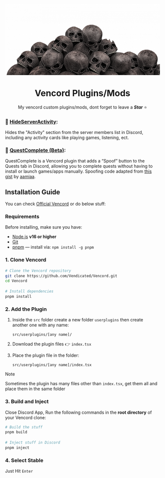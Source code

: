 <div align="center">

![WOOOOOO](woooooo.png)
# Vencord Plugins/Mods
My vencord custom plugins/mods, dont forget to leave a ***Star*** ⭐

</div>



### 🫣 [**HideServerActivity**](https://github.com/zaher-neon/vc-hideServerActivity):
Hides the "Activity" section from the server members list in Discord, including any activity cards like playing games, listening, ect.

### 🎩 [**QuestComplete (Beta)**](https://github.com/zaher-neon/vc-questComplete):
QuestComplete is a Vencord plugin that adds a “Spoof” button to the Quests tab in Discord, allowing you to complete quests without having to install or launch games/apps manually. Spoofing code adapted from [this gist](https://gist.github.com/aamiaa/204cd9d42013ded9faf646fae7f89fbb) by [aamiaa](https://gist.github.com/aamiaa).

## Installation Guide

You can check [Official Vencord](https://docs.vencord.dev/installing/) or do below stuff:

### Requirements

Before installing, make sure you have:

* [Node.js](https://nodejs.org/) **v16 or higher**
* [Git](https://git-scm.com/)
* [pnpm](https://pnpm.io/) — install via: `npm install -g pnpm`

### 1. Clone Vencord

```bash
# Clone the Vencord repository
git clone https://github.com/Vendicated/Vencord.git
cd Vencord

# Install dependencies
pnpm install
```

### 2. Add the Plugin

1. Inside the `src` folder create a new folder `userplugins` then create another one with any name:

   ```
   src/userplugins/[any name]/
   ```

2. Download the plugin files 👉 `index.tsx`

3. Place the plugin file in the folder:

   ```
   src/userplugins/[any name]/index.tsx
   ```
> [!Note]
> Sometimes the plugin has many files other than `index.tsx`, get them all and place them in the same folder


### 3. Build and Inject

Close Discord App, Run the following commands in the **root directory** of your Vencord clone:

```bash
# Build the stuff
pnpm build

# Inject stuff in Discord
pnpm inject
```
### 4. Select Stable
Just Hit `Enter` 
